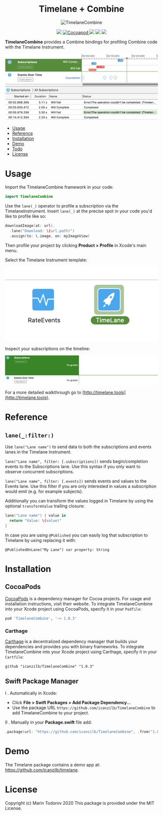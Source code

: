 <h1 align="center"> Timelane + Combine </h1>
<p align="center"> 
   <img src="https://github.com/icanzilb/TimelaneCombine/blob/master/etc/Icon_128x128@2x.png" width="200” max-width="90%" alt="TimelaneCombine" />
</p>

<p align="center">
    <img src="https://img.shields.io/badge/Swift-5.2-orange.svg" />
    <a href="https://cocoadocs.org/pods/TimelaneCombine/">
        <img src="http://img.shields.io/badge/Cocoapods-available-green.svg?style=flat" alt="Cocoapod" />
    </a>
    <img src="https://img.shields.io/cocoapods/v/TimelaneCombine.svg" />
    <img src="https://img.shields.io/cocoapods/l/TimelaneCombine.svg" />
    <img src="https://img.shields.io/cocoapods/p/TimelaneCombine.svg" />
</p>

**TimelaneCombine** provides a Combine bindings for profiling Combine code with the Timelane Instrument.

![Timelane Instrument](etc/timelane.png)

- [Usage](#Usage)
- [Reference](#Reference)
- [Installation](#Installation)
- [Demo](#Demo)
- [Todo](#Todo)
- [License](#License)

# Usage

Import the TimelaneCombine framework in your code:

```swift
import TimelaneCombine
```

Use the `lane(_)` operator to profile a subscription via the TimelaneInstrument. Insert `lane(_)` at the precise spot in your code you'd like to profile like so:

```swift
downloadImage(at: url).
  .lane("Download: \(url.path)")
  .assign(to: \.image, on: myImageView)
```

Then profile your project by clicking **Product > Profile** in Xcode's main menu.

Select the Timelane Instrument template:

![Timelane Instrument Template](etc/timelane-template.png)

Inspect your subscriptions on the timeline:

![Timelane Live Recording](etc/timelane-recording.gif)

For a more detailed walkthrough go to [http://timelane.tools](http://timelane.tools).

# Reference

## `lane(_:filter:)`

Use `lane("Lane name")` to send data to both the subscriptions and events lanes in the Timelane Instrument.

`lane("Lane name", filter: [.subscriptions])` sends begin/completion events to the Subscriptions lane. Use this syntax if you only want to observe concurrent subscriptions.

`lane("Lane name", filter: [.events])` sends events and values to the Events lane. Use this filter if you are only interested in values a subscription would emit (e.g. for example subjects).

Additionally you can transform the values logged in Timelane by using the optional `transformValue` trailing closure:

```swift
lane("Lane name") { value in
  return "Value: \(value)"
}
```

In case you are using `@Published` you can easily log that subscription to Timelane by using replacing it with:

```
@PublishedOnLane("My Lane") var property: String
```

# Installation

## CocoaPods

[CocoaPods](https://cocoapods.org) is a dependency manager for Cocoa projects. For usage and installation instructions, visit their website. To integrate TimelaneCombine into your Xcode project using CocoaPods, specify it in your `Podfile`:

```ruby
pod 'TimelaneCombine', '~> 1.0.3'
```

### Carthage

[Carthage](https://github.com/Carthage/Carthage) is a decentralized dependency manager that builds your dependencies and provides you with binary frameworks. To integrate TimelaneCombine into your Xcode project using Carthage, specify it in your `Cartfile`:

```ogdl
github "icanzilb/TimelaneCombine" "1.0.3"
```

## Swift Package Manager

I . Automatically in Xcode:

 - Click **File > Swift Packages > Add Package Dependency...**  
 - Use the package URL `https://github.com/icanzilb/TimelaneCombine` to add TimelaneCombine to your project.

II . Manually in your **Package.swift** file add:

```swift
.package(url: "https://github.com/icanzilb/TimelaneCombine", .from("1.0.1"))
```

# Demo

The Timelane package contains a demo app at: https://github.com/icanzilb/timelane.

# License

Copyright (c) Marin Todorov 2020
This package is provided under the MIT License.
